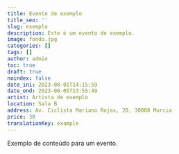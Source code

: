 ```yaml
---
title: Evento de exemplo
title_seo: ''
slug: exemplo
description: Este é um evento de exemplo.
image: fondo.jpg
categories: []
tags: []
author: admin
toc: true
draft: true
noindex: false
date_ini: 2023-08-01T14:15:59
date_end: 2023-08-05T13:55:49
artist: Artista de exemplo
location: Sala B
address: Av. Ciclista Mariano Rojas, 20, 30008 Murcia
price: 30
translationKey: example
---
```

Exemplo de conteúdo para um evento.